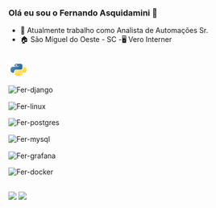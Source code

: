 ### Olá eu sou o Fernando Asquidamini 👋


- 🔭 Atualmente trabalho como Analista de Automações Sr.
- 🏠 São Miguel do Oeste - SC
-🖥 Vero Interner

<div style="display: inline_block"><br>
  <img align="center" alt="Fer-Python" height="30" width="40" 
src="https://raw.githubusercontent.com/devicons/devicon/master/icons/python/python-original.svg">

<img align="center" alt="Fer-django" height="30" width="40" 
src="https://camo.githubusercontent.com/4500f8393c12c39087e436b8c1f3f24372f15bffeb5e0ef2e7763566513ea1aa/68747470733a2f2f63646e2e6a7364656c6976722e6e65742f67682f64657669636f6e732f64657669636f6e2f69636f6e732f646a616e676f2f646a616e676f2d706c61696e2e737667">

<img align="center" alt="Fer-linux" height="30" width="40" 
src="https://camo.githubusercontent.com/5b2a8527be6ce73521cdb521a1033b92ff7b1860f79585f66ec30ea75ab253e4/68747470733a2f2f63646e2e6a7364656c6976722e6e65742f67682f64657669636f6e732f64657669636f6e2f69636f6e732f6c696e75782f6c696e75782d6f726967696e616c2e737667">

<img align="center" alt="Fer-postgres" height="30" width="40" 
src="https://camo.githubusercontent.com/9189b79d70081456d610b521f0e5b053ada462c454359ff82e70d2d7da33f8e6/68747470733a2f2f63646e2e6a7364656c6976722e6e65742f67682f64657669636f6e732f64657669636f6e2f69636f6e732f706f737467726573716c2f706f737467726573716c2d706c61696e2d776f72646d61726b2e737667">

<img align="center" alt="Fer-mysql" height="30" width="40" 
src="https://camo.githubusercontent.com/5e956ea0943b5a05092e94d7376582051e61fe84af215ad6e35334a2d61b658a/68747470733a2f2f63646e2e6a7364656c6976722e6e65742f67682f64657669636f6e732f64657669636f6e2f69636f6e732f6d7973716c2f6d7973716c2d6f726967696e616c2e737667">

<img align="center" alt="Fer-grafana" height="30" width="40" 
src="https://camo.githubusercontent.com/8960a30ca4a30bdabc5da24865adb424c4064d3ced55f7ef5fe20a3a461711ee/68747470733a2f2f63646e2e6a7364656c6976722e6e65742f67682f64657669636f6e732f64657669636f6e2f69636f6e732f67726166616e612f67726166616e612d6f726967696e616c2d776f72646d61726b2e737667">

<img align="center" alt="Fer-docker" height="30" width="40" 
src="https://user-images.githubusercontent.com/25181517/117207330-263ba280-adf4-11eb-9b97-0ac5b40bc3be.png">
 </div>
 </div>
 <br>
 <div> 
 <a href="https://www.instagram.com/fernando_asqui/" target="_blank"><img src="https://img.shields.io/badge/-Instagram-%23E4405F?style=for-the-badge&logo=instagram&logoColor=white" target="_blank"></a>
 <a href="https://www.linkedin.com/in/fernando-asquidamini-358507208/" target="_blank"><img src="https://img.shields.io/badge/-LinkedIn-%230077B5?style=for-the-badge&logo=linkedin&logoColor=white" target="_blank"></a> 
  
</div>
